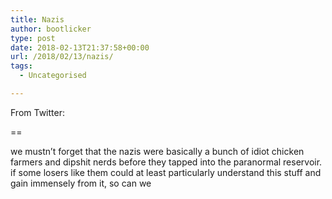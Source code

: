 ```yaml
---
title: Nazis
author: bootlicker
type: post
date: 2018-02-13T21:37:58+00:00
url: /2018/02/13/nazis/
tags:
  - Uncategorised

---
```

From Twitter:

==

we mustn&#8217;t forget that the nazis were basically a bunch of idiot chicken farmers and dipshit nerds before they tapped into the paranormal reservoir. if some losers like them could at least particularly understand this stuff and gain immensely from it, so can we
